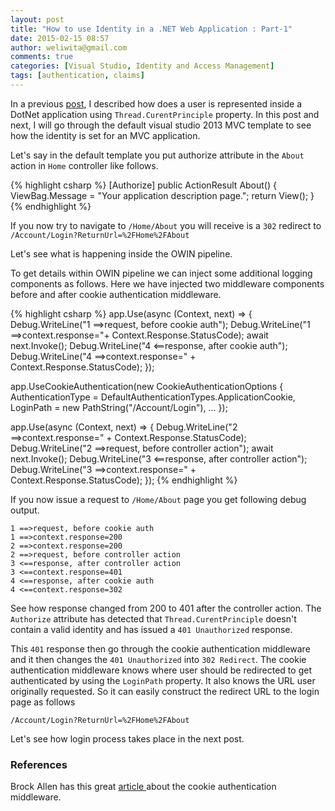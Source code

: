 ```yaml
---
layout: post
title: "How to use Identity in a .NET Web Application : Part-1"
date: 2015-02-15 08:57
author: weliwita@gmail.com
comments: true
categories: [Visual Studio, Identity and Access Management]
tags: [authentication, claims]
---
```

In a previous [post](/visual%20studio/identity%20and%20access%20management/2015/02/12/how-to-use-currentprincipal.html), I described how does a user is represented inside a DotNet application using `Thread.CurentPrinciple` property. In this post and next, I will go through the default visual studio 2013 MVC template to see how the identity is set for an MVC application.

Let's say in the default template you put authorize attribute in the `About` action in `Home` controller like follows.

{% highlight csharp %}
[Authorize]
public ActionResult About()
{
    ViewBag.Message = "Your application description page.";
    return View();
}
{% endhighlight %}

If you now try to navigate to `/Home/About` you will receive is a `302` redirect to `/Account/Login?ReturnUrl=%2FHome%2FAbout`

Let's see what is happening inside the OWIN pipeline.

To get details within OWIN pipeline we can inject some additional logging components as follows. Here we have injected two middleware components before and after cookie authentication middleware.

{% highlight csharp %}
app.Use(async (Context, next) =>
{
    Debug.WriteLine("1 ==>request, before cookie auth");
    Debug.WriteLine("1 ==>context.response="+ Context.Response.StatusCode);
    await next.Invoke();
    Debug.WriteLine("4 <==response, after cookie auth");
    Debug.WriteLine("4 ==>context.response=" + Context.Response.StatusCode);
}); 

app.UseCookieAuthentication(new CookieAuthenticationOptions
{
    AuthenticationType = DefaultAuthenticationTypes.ApplicationCookie,
    LoginPath = new PathString("/Account/Login"),
    ...
});

app.Use(async (Context, next) =>
{
    Debug.WriteLine("2 ==>context.response=" + Context.Response.StatusCode);
    Debug.WriteLine("2 ==>request, before controller action");
    await next.Invoke();
    Debug.WriteLine("3 <==response, after controller action");
    Debug.WriteLine("3 ==>context.response=" + Context.Response.StatusCode);
});
{% endhighlight %}

If you now issue a request to `/Home/About` page you get following debug output.

```
1 ==>request, before cookie auth
1 ==>context.response=200
2 ==>context.response=200
2 ==>request, before controller action
3 <==response, after controller action
3 <==context.response=401
4 <==response, after cookie auth
4 <==context.response=302
```

See how response changed from 200 to 401 after the controller action. The `Authorize` attribute has detected that `Thread.CurentPrinciple` doesn't contain a valid identity and has issued a `401 Unauthorized` response.

This `401` response then go through the cookie authentication middleware and it then changes the `401 Unauthorized` into `302 Redirect`. The cookie authentication middleware knows where user should be redirected to get authenticated by using the `LoginPath`
property. It also knows the URL user originally requested. So it can easily construct the redirect URL to the login page as follows

`/Account/Login?ReturnUrl=%2FHome%2FAbout`

Let's see how login process takes place in the next post.

### References
Brock Allen has this great <a href="http://brockallen.com/2013/10/24/a-primer-on-owin-cookie-authentication-middleware-for-the-asp-net-developer/" title="article">article </a>about the cookie authentication middleware.

